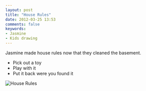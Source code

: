```yaml
---
layout: post
title: "House Rules"
date: 2012-03-25 13:53
comments: false
keywords: 
- Jasmine
- Kids drawing
---
```

Jasmine made house rules now that they cleaned the basement.

* Pick out a toy
* Play with it
* Put it back were you found it




![House Rules](http://media.eick.us/media/photographs/2012/2012-03-25/Random-3.jpg)

